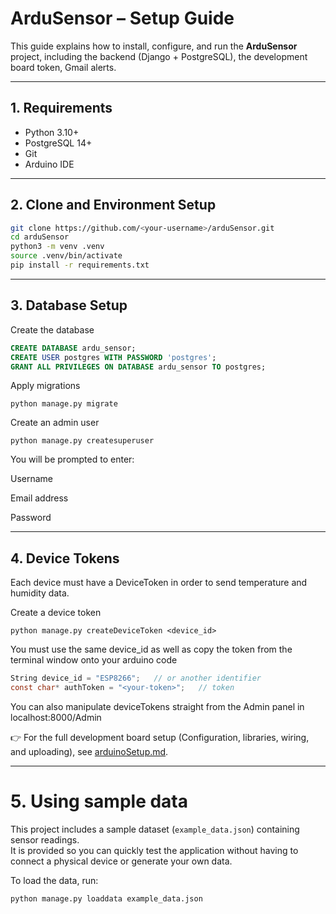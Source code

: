 # ArduSensor – Setup Guide

This guide explains how to install, configure, and run the **ArduSensor** project, including the backend (Django + PostgreSQL), the development board token, Gmail alerts.

---

## 1. Requirements

- Python 3.10+
- PostgreSQL 14+
- Git
- Arduino IDE 

---

## 2. Clone and Environment Setup

```bash
git clone https://github.com/<your-username>/arduSensor.git
cd arduSensor
python3 -m venv .venv
source .venv/bin/activate
pip install -r requirements.txt
```

---

## 3. Database Setup
   
Create the database

```sql
CREATE DATABASE ardu_sensor;
CREATE USER postgres WITH PASSWORD 'postgres';
GRANT ALL PRIVILEGES ON DATABASE ardu_sensor TO postgres;

```
Apply migrations
```
python manage.py migrate
```
Create an admin user
```
python manage.py createsuperuser
```

You will be prompted to enter:

Username

Email address

Password

---

## 4. Device Tokens

Each device must have a DeviceToken in order to send temperature and humidity data.

Create a device token

```
python manage.py createDeviceToken <device_id>
```

You must use the same device_id as well as copy the token from the terminal window onto your arduino code 

```c#
String device_id = "ESP8266";   // or another identifier
const char* authToken = "<your-token>";   // token
```

You can also manipulate deviceTokens straight from the Admin panel in localhost:8000/Admin

👉 For the full development board setup (Configuration, libraries, wiring, and uploading), see [arduinoSetup.md](arduinoSetup.md).

---

# 5. Using sample data

This project includes a sample dataset (`example_data.json`) containing sensor readings.  
It is provided so you can quickly test the application without having to connect a physical device or generate your own data.

To load the data, run:

```bash
python manage.py loaddata example_data.json
```

